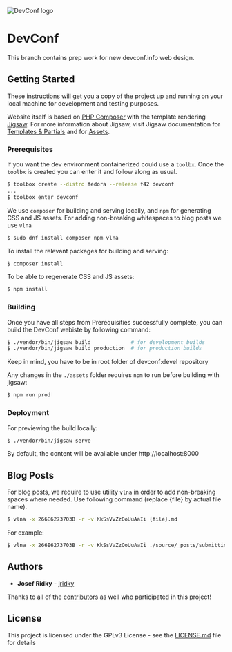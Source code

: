 ![DevConf logo](./assets/media/logo/devconf-only/devconf.png)

# DevConf

This branch contains prep work for new devconf.info web design.

## Getting Started

These instructions will get you a copy of the project up and running on your local machine for development and testing purposes.

Website itself is based on [PHP Composer](https://getcomposer.org/) with the template rendering [Jigsaw](https://jigsaw.tighten.co/). For more information about Jigsaw, visit Jigsaw documentation for [Templates & Partials](https://jigsaw.tighten.co/docs/content-blade/) and for [Assets](https://jigsaw.tighten.co/docs/compiling-assets/).

### Prerequisites

If you want the dev environment containerized could use a `toolbx`. Once the `toolbx` is created you can enter it and follow along as usual.

```bash
$ toolbox create --distro fedora --release f42 devconf
...
$ toolbox enter devconf
```

We use `composer` for building and serving locally, and `npm` for generating CSS and JS assets. For adding non-breaking whitespaces to blog posts we use `vlna`

```bash
$ sudo dnf install composer npm vlna
```

To install the relevant packages for building and serving:

```bash
$ composer install
```

To be able to regenerate CSS and JS assets:

```bash
$ npm install
```

### Building

Once you have all steps from Prerequisities successfully complete, you can build the DevConf webiste by following command:

```bash
$ ./vendor/bin/jigsaw build             # for development builds
$ ./vendor/bin/jigsaw build production  # for production builds
```

Keep in mind, you have to be in root folder of devconf:devel repository

Any changes in the `./assets` folder requires `npm` to run before building with jigsaw:

```bash
$ npm run prod
```

### Deployment

For previewing the build locally:

```bash
$ ./vendor/bin/jigsaw serve
```

By default, the content will be available under http://localhost:8000

## Blog Posts

For blog posts, we require to use utility `vlna` in order to add non-breaking spaces where needed. Use following command (replace {file} by actual file name).

```bash
$ vlna -x 266E6273703B -r -v KkSsVvZzOoUuAaIi {file}.md
```

For example:

```bash
$ vlna -x 266E6273703B -r -v KkSsVvZzOoUuAaIi ./source/_posts/submitting-a-proposal-for-devconf-cz-2025.md
```

## Authors

- **Josef Ridky** - [jridky](https://github.com/jridky)

Thanks to all of the [contributors](https://github.com/devconfcz/devconf/contributors) as well who participated in this project!

## License

This project is licensed under the GPLv3 License - see the [LICENSE.md](LICENSE.md) file for details

